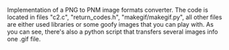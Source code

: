 Implementation of a PNG to PNM image formats converter. The code is located in files "c2.c", "return_codes.h", "makegif/makegif.py", all other files are either used libraries or some goofy images that you can play with. As you can see, there's also a python script that transfers several images info one .gif file.
